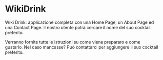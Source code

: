 # WikiDrink
Wiki Drink: applicazione completa con una Home Page, un About Page ed una Contact Page. Il nostro utente potrà cercare il nome del suo cocktail preferito.

Verranno fornite tutte le istruzioni su come viene prepararo e come gustarlo. Nel caso mancasse? Può contattarci per aggiungere il suo cocktail preferito.
